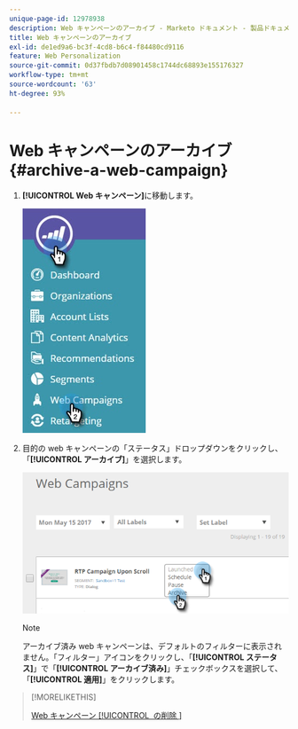 ```yaml
---
unique-page-id: 12978938
description: Web キャンペーンのアーカイブ - Marketo ドキュメント - 製品ドキュメント
title: Web キャンペーンのアーカイブ
exl-id: de1ed9a6-bc3f-4cd8-b6c4-f84480cd9116
feature: Web Personalization
source-git-commit: 0d37fbdb7d08901458c1744dc68893e155176327
workflow-type: tm+mt
source-wordcount: '63'
ht-degree: 93%

---
```


# Web キャンペーンのアーカイブ {#archive-a-web-campaign}

1. **[!UICONTROL Web キャンペーン]**&#x200B;に移動します。

   ![](assets/one.jpg)

1. 目的の web キャンペーンの「ステータス」ドロップダウンをクリックし、「**[!UICONTROL アーカイブ]**」を選択します。

   ![](assets/two-3.png)

   >[!NOTE]
   >
   >アーカイブ済み web キャンペーンは、デフォルトのフィルターに表示されません。「フィルター」アイコンをクリックし、「**[!UICONTROL ステータス]**」で「**[!UICONTROL アーカイブ済み]**」チェックボックスを選択して、「**[!UICONTROL 適用]**」をクリックします。

>[!MORELIKETHIS]
>
>[Web キャンペーン [!UICONTROL &#x200B; の削除 &#x200B;]](/help/marketo/product-docs/web-personalization/working-with-web-campaigns/delete-a-web-campaign.md)
